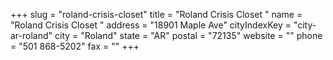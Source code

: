 +++
slug = "roland-crisis-closet"
title = "Roland Crisis Closet "
name = "Roland Crisis Closet "
address = "18901 Maple Ave"
cityIndexKey = "city-ar-roland"
city = "Roland"
state = "AR"
postal = "72135"
website = ""
phone = "501 868-5202"
fax = ""
+++
